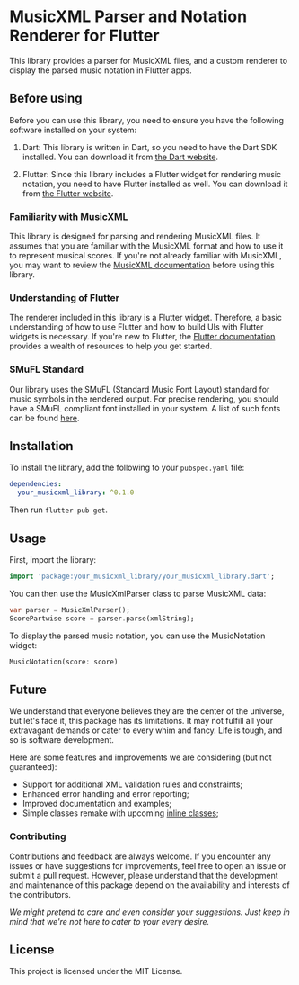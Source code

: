 # MusicXML Parser and Notation Renderer for Flutter

This library provides a parser for MusicXML files, and a custom renderer to display the parsed music notation in Flutter apps.

## Before using

Before you can use this library, you need to ensure you have the following software installed on your system:

1. Dart: This library is written in Dart, so you need to have the Dart SDK installed. You can download it from [the Dart website](https://dart.dev/get-dart).

2. Flutter: Since this library includes a Flutter widget for rendering music notation, you need to have Flutter installed as well. You can download it from [the Flutter website](https://flutter.dev/docs/get-started/install).

### Familiarity with MusicXML

This library is designed for parsing and rendering MusicXML files. It assumes that you are familiar with the MusicXML format and how to use it to represent musical scores. If you're not already familiar with MusicXML, you may want to review the [MusicXML documentation](https://www.musicxml.com/for-developers/) before using this library.

### Understanding of Flutter

The renderer included in this library is a Flutter widget. Therefore, a basic understanding of how to use Flutter and how to build UIs with Flutter widgets is necessary. If you're new to Flutter, the [Flutter documentation](https://flutter.dev/docs) provides a wealth of resources to help you get started.

### SMuFL Standard

Our library uses the SMuFL (Standard Music Font Layout) standard for music symbols in the rendered output. For precise rendering, you should have a SMuFL compliant font installed in your system. A list of such fonts can be found [here](https://www.smufl.org/fonts/).



## Installation

To install the library, add the following to your `pubspec.yaml` file:

```yaml
dependencies:
  your_musicxml_library: ^0.1.0
```

Then run `flutter pub get`.

## Usage

First, import the library:

```dart
import 'package:your_musicxml_library/your_musicxml_library.dart';
```

You can then use the MusicXmlParser class to parse MusicXML data:

```dart
var parser = MusicXmlParser();
ScorePartwise score = parser.parse(xmlString);
```

To display the parsed music notation, you can use the MusicNotation widget:

```dart
MusicNotation(score: score)
```

## Future

We understand that everyone believes they are the center of the universe, but let's face it, this package has its limitations. It may not fulfill all your extravagant demands or cater to every whim and fancy. Life is tough, and so is software development.

Here are some features and improvements we are considering (but not guaranteed):

- Support for additional XML validation rules and constraints;
- Enhanced error handling and error reporting;
- Improved documentation and examples;
- Simple classes remake with upcoming [inline classes](https://github.com/dart-lang/language/blob/main/accepted/future-releases/inline-classes/feature-specification.md);

### Contributing

Contributions and feedback are always welcome. If you encounter any issues or have suggestions for improvements, feel free to open an issue or submit a pull request. However, please understand that the development and maintenance of this package depend on the availability and interests of the contributors.

*We might pretend to care and even consider your suggestions. Just keep in mind that we're not here to cater to your every desire.*

## License

This project is licensed under the MIT License.
